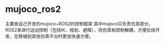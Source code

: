 # mujoco_ros2

主要放自己开发的mujoco+ROS2的控制框架
其中mujoco只负责仿真部分，ROS2来进行运动控制（包括IK、规划、避障），将仿真和控制解耦，方便后续开发，在移植到其他仿真平台时更加快速方便。
